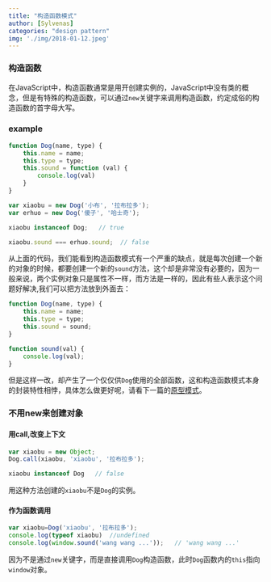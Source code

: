 ```yaml
---
title: "构造函数模式"
author: [Sylvenas]
categories: "design pattern"
img: './img/2018-01-12.jpeg'
---
```

### 构造函数
在JavaScript中，构造函数通常是用开创建实例的，JavaScript中没有类的概念，但是有特殊的构造函数，可以通过`new`关键字来调用构造函数，约定成俗的构造函数的首字母大写。

### example
``` js 
function Dog(name, type) {
	this.name = name;
	this.type = type;
	this.sound = function (val) {
		console.log(val)
	}
}

var xiaobu = new Dog('小布', '拉布拉多');
var erhuo = new Dog('傻子', '哈士奇');

xiaobu instanceof Dog;   // true

xiaobu.sound === erhuo.sound;  // false
```
从上面的代码，我们能看到构造函数模式有一个严重的缺点，就是每次创建一个新的对象的时候，都要创建一个新的`sound`方法，这个却是非常没有必要的，因为一般来说，两个实例对象只是属性不一样，而方法是一样的，因此有些人表示这个问题好解决,我们可以把方法放到外面去：
``` js
function Dog(name, type) {
	this.name = name;
	this.type = type;
	this.sound = sound;
}

function sound(val) {
	console.log(val);
}
```
但是这样一改，却产生了一个仅仅供`Dog`使用的全部函数，这和构造函数模式本身的封装特性相悖，具体怎么做更好呢，请看下一篇的[原型模式]()。

### 不用new来创建对象
#### 用call,改变上下文
``` js
var xiaobu = new Object;
Dog.call(xiaobu, 'xiaobu', '拉布拉多');

xiaobu instanceof Dog   // false
```
用这种方法创建的`xiaobu`不是`Dog`的实例。

#### 作为函数调用
``` js
var xiaobu=Dog('xiaobu', '拉布拉多');
console.log(typeof xiaobu)  //undefined
console.log(window.sound('wang wang ...'));   // 'wang wang ...'
```
因为不是通过`new`关键字，而是直接调用`Dog`构造函数，此时`Dog`函数内的`this`指向`window`对象。